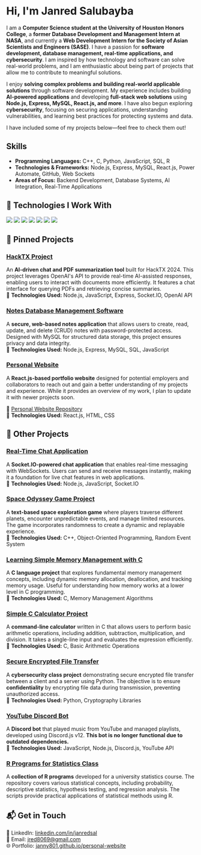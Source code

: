 # Hi, I'm Janred Salubayba

I am a **Computer Science student at the University of Houston Honors College**, a **former Database Development and Management Intern at NASA**, and currently a **Web Development Intern for the Society of Asian Scientists and Engineers (SASE)**. I have a passion for **software development, database management, real-time applications, and cybersecurity**. I am inspired by how technology and software can solve real-world problems, and I am enthusiastic about being part of projects that allow me to contribute to meaningful solutions.

I enjoy **solving complex problems and building real-world applicable solutions** through software development. My experience includes building **AI-powered applications** and developing **full-stack web solutions** using **Node.js, Express, MySQL, React.js, and more**. I have also begun exploring **cybersecurity**, focusing on securing applications, understanding vulnerabilities, and learning best practices for protecting systems and data.

I have included some of my projects below—feel free to check them out!


##  Skills
- **Programming Languages:** C++, C, Python, JavaScript, SQL, R
- **Technologies & Frameworks:** Node.js, Express, MySQL, React.js, Power Automate, GitHub, Web Sockets
- **Areas of Focus:** Backend Development, Database Systems, AI Integration, Real-Time Applications

## 🚀 Technologies I Work With  
<img src="https://img.shields.io/badge/C%2B%2B-00599C?style=for-the-badge&logo=c%2B%2B&logoColor=white"> 
<img src="https://img.shields.io/badge/C-A8B9CC?style=for-the-badge&logo=c&logoColor=white">
<img src="https://img.shields.io/badge/JavaScript-F7DF1E?style=for-the-badge&logo=javascript&logoColor=black">  
<img src="https://img.shields.io/badge/Node.js-339933?style=for-the-badge&logo=nodedotjs&logoColor=white">  
<img src="https://img.shields.io/badge/React-61DAFB?style=for-the-badge&logo=react&logoColor=black">
<img src="https://img.shields.io/badge/MySQL-4479A1?style=for-the-badge&logo=mysql&logoColor=white">  
<img src="https://img.shields.io/badge/Python-3776AB?style=for-the-badge&logo=python&logoColor=white">




## 📌 Pinned Projects  

### [HackTX Project](https://github.com/janny801/hacktxproj)  
An **AI-driven chat and PDF summarization tool** built for HackTX 2024. This project leverages OpenAI's API to provide real-time AI-assisted responses, enabling users to interact with documents more efficiently. It features a chat interface for querying PDFs and retrieving concise summaries.  
🔧 **Technologies Used:** Node.js, JavaScript, Express, Socket.IO, OpenAI API  

### [Notes Database Management Software](https://github.com/janny801/smallsqldbprac)  
A **secure, web-based notes application** that allows users to create, read, update, and delete (CRUD) notes with password-protected access. Designed with MySQL for structured data storage, this project ensures privacy and data integrity.  
🔧 **Technologies Used:** Node.js, Express, MySQL, SQL, JavaScript  

### [Personal Website](https://janny801.github.io/personal-website/)  
A **React.js-based portfolio website** designed for potential employers and collaborators to reach out and gain a better understanding of my projects and experience. While it provides an overview of my work, I plan to update it with newer projects soon.  

🔗 [Personal Website Repository](https://github.com/janny801/personal-website)  
🔧 **Technologies Used:** React.js, HTML, CSS  

## 🔗 Other Projects  

### [Real-Time Chat Application](https://github.com/janny801/real-time-chat-app)  
A **Socket.IO-powered chat application** that enables real-time messaging with WebSockets. Users can send and receive messages instantly, making it a foundation for live chat features in web applications.  
🔧 **Technologies Used:** Node.js, JavaScript, Socket.IO  

### [Space Odyssey Game Project](https://github.com/janny801/Space-Odyssey-Project)  
A **text-based space exploration game** where players traverse different planets, encounter unpredictable events, and manage limited resources. The game incorporates randomness to create a dynamic and replayable experience.  
🔧 **Technologies Used:** C++, Object-Oriented Programming, Random Event System  

### [Learning Simple Memory Management with C](https://github.com/janny801/simple-mem-management-in-c)  
A **C language project** that explores fundamental memory management concepts, including dynamic memory allocation, deallocation, and tracking memory usage. Useful for understanding how memory works at a lower level in C programming.  
🔧 **Technologies Used:** C, Memory Management Algorithms  

### [Simple C Calculator Project](https://github.com/janny801/simple-c-calculator)  
A **command-line calculator** written in C that allows users to perform basic arithmetic operations, including addition, subtraction, multiplication, and division. It takes a single-line input and evaluates the expression efficiently.  
🔧 **Technologies Used:** C, Basic Arithmetic Operations  

### [Secure Encrypted File Transfer](https://github.com/janny801/HWK2Cybersec)  
A **cybersecurity class project** demonstrating secure encrypted file transfer between a client and a server using Python. The objective is to ensure **confidentiality** by encrypting file data during transmission, preventing unauthorized access.  
🔧 **Technologies Used:** Python, Cryptography Libraries  


### [YouTube Discord Bot](https://github.com/janny801/youtube-discordbot)  
A **Discord bot** that played music from YouTube and managed playlists, developed using Discord.js v12. **This bot is no longer functional due to outdated dependencies.**  
🔧 **Technologies Used:** JavaScript, Node.js, Discord.js, YouTube API  

### [R Programs for Statistics Class](https://github.com/janny801/statistics-class-R-programs)  
A **collection of R programs** developed for a university statistics course. The repository covers various statistical concepts, including probability, descriptive statistics, hypothesis testing, and regression analysis. The scripts provide practical applications of statistical methods using R.  



## 📬 Get in Touch  
💼 LinkedIn: [linkedin.com/in/janredsal](https://www.linkedin.com/in/janredsal)  
📧 Email: jred8069@gmail.com  
🌐 Portfolio: [janny801.github.io/personal-website](https://janny801.github.io/personal-website)  
